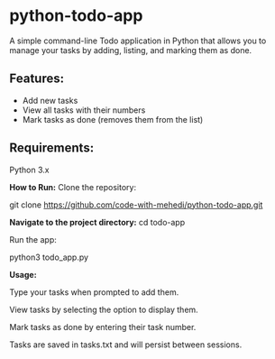 # python-todo-app

A simple command-line Todo application in Python that allows you to manage your tasks by adding, listing, and marking them as done.

## Features:
- Add new tasks
- View all tasks with their numbers
- Mark tasks as done (removes them from the list)
## Requirements:
Python 3.x

**How to Run:**
Clone the repository:

git clone https://github.com/code-with-mehedi/python-todo-app.git

**Navigate to the project directory:**
cd todo-app

Run the app:

python3 todo_app.py

**Usage:**

Type your tasks when prompted to add them.

View tasks by selecting the option to display them.

Mark tasks as done by entering their task number.

Tasks are saved in tasks.txt and will persist between sessions.
